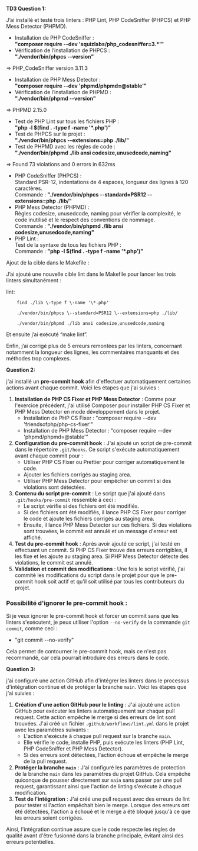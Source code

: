 **TD3 Question 1:**

J’ai installé et testé trois linters : PHP Lint, PHP CodeSniffer (PHPCS) et PHP Mess Detector (PHPMD).

- Installation de PHP CodeSniffer :  
  **"composer require \--dev 'squizlabs/php\_codesniffer=3.\*'"**  
- Vérification de l’installation de PHPCS :  
  **"./vendor/bin/phpcs \--version"**

\=\> PHP\_CodeSniffer version 3.11.3

- Installation de PHP Mess Detector :  
  **"composer require \--dev 'phpmd/phpmd=@stable'"**  
- Vérification de l’installation de PHPMD :  
  **"./vendor/bin/phpmd \--version"**

\=\> PHPMD 2.15.0

- Test de PHP Lint sur tous les fichiers PHP :  
  **"php \-l $(find . \-type f \-name '\*.php')"**  
- Test de PHPCS sur le projet :  
  **"./vendor/bin/phpcs \--extensions=php ./lib/"**  
- Test de PHPMD avec les règles de code :  
  **"./vendor/bin/phpmd ./lib ansi codesize,unusedcode,naming"**

\=\> Found 73 violations and 0 errors in 632ms

- PHP CodeSniffer (PHPCS) :  
  Standard PSR-12, indentations de 4 espaces, longueur des lignes à 120 caractères.  
  Commande : **"./vendor/bin/phpcs \--standard=PSR12 \--extensions=php ./lib/"**  
- PHP Mess Detector (PHPMD) :  
  Règles codesize, unusedcode, naming pour vérifier la complexité, le code inutilisé et le respect des conventions de nommage.  
  Commande : **"./vendor/bin/phpmd ./lib ansi codesize,unusedcode,naming"**  
- PHP Lint :  
  Test de la syntaxe de tous les fichiers PHP :  
  Commande : **"php \-l $(find . \-type f \-name '\*.php')"**

Ajout de la cible dans le Makefile :

J’ai ajouté une nouvelle cible lint dans le Makefile pour lancer les trois linters simultanément :

lint:

        find ./lib \-type f \-name '\*.php'

        ./vendor/bin/phpcs \--standard=PSR12 \--extensions=php ./lib/

        ./vendor/bin/phpmd ./lib ansi codesize,unusedcode,naming

Et ensuite j’ai exécuté “make lint”. 

Enfin, j’ai corrigé plus de 5 erreurs remontées par les linters, concernant notamment la longueur des lignes, les commentaires manquants et des méthodes trop complexes.

**Question 2:**

j'ai installé un **pre-commit hook** afin d'effectuer automatiquement certaines actions avant chaque commit. Voici les étapes que j'ai suivies :

1. **Installation de PHP CS Fixer et PHP Mess Detector** : Comme pour l'exercice précédent, j'ai utilisé Composer pour installer PHP CS Fixer et PHP Mess Detector en mode développement dans le projet.  
   * Installation de PHP CS Fixer : "composer require \--dev 'friendsofphp/php-cs-fixer'"  
   * Installation de PHP Mess Detector : "composer require \--dev 'phpmd/phpmd=@stable'"  
2. **Configuration du pre-commit hook** : J'ai ajouté un script de pre-commit dans le répertoire `.git/hooks`. Ce script s'exécute automatiquement avant chaque commit pour :  
   * Utiliser PHP CS Fixer ou Prettier pour corriger automatiquement le code.  
   * Ajouter les fichiers corrigés au staging area.  
   * Utiliser PHP Mess Detector pour empêcher un commit si des violations sont détectées.  
3. **Contenu du script pre-commit** : Le script que j'ai ajouté dans `.git/hooks/pre-commit` ressemble à ceci :  
   * Le script vérifie si des fichiers ont été modifiés.  
   * Si des fichiers ont été modifiés, il lance PHP CS Fixer pour corriger le code et ajoute les fichiers corrigés au staging area.  
   * Ensuite, il lance PHP Mess Detector sur ces fichiers. Si des violations sont trouvées, le commit est annulé et un message d'erreur est affiché.  
4. **Test du pre-commit hook** : Après avoir ajouté ce script, j'ai testé en effectuant un commit. Si PHP CS Fixer trouve des erreurs corrigibles, il les fixe et les ajoute au staging area. Si PHP Mess Detector détecte des violations, le commit est annulé.  
5. **Validation et commit des modifications** : Une fois le script vérifié, j'ai commité les modifications du script dans le projet pour que le pre-commit hook soit actif et qu'il soit utilisé par tous les contributeurs du projet.

### **Possibilité d'ignorer le pre-commit hook :**

Si je veux ignorer le pre-commit hook et forcer un commit sans que les linters s'exécutent, je peux utiliser l'option `--no-verify` de la commande `git commit`, comme ceci :

* "git commit \--no-verify"

Cela permet de contourner le pre-commit hook, mais ce n'est pas recommandé, car cela pourrait introduire des erreurs dans le code.

**Question 3:**

j'ai configuré une action GitHub afin d'intégrer les linters dans le processus d'intégration continue et de protéger la branche `main`. Voici les étapes que j'ai suivies :

1. **Création d'une action GitHub pour le linting** : J'ai ajouté une action GitHub pour exécuter les linters automatiquement sur chaque pull request. Cette action empêche le merge si des erreurs de lint sont trouvées. J'ai créé un fichier `.github/workflows/lint.yml` dans le projet avec les paramètres suivants :  
   * L'action s'exécute à chaque pull request sur la branche `main`.  
   * Elle vérifie le code, installe PHP, puis exécute les linters (PHP Lint, PHP CodeSniffer et PHP Mess Detector).  
   * Si des erreurs sont détectées, l'action échoue et empêche le merge de la pull request.  
2. **Protéger la branche `main`** : J'ai configuré les paramètres de protection de la branche `main` dans les paramètres du projet GitHub. Cela empêche quiconque de pousser directement sur `main` sans passer par une pull request, garantissant ainsi que l'action de linting s'exécute à chaque modification.  
3. **Test de l'intégration** : J'ai créé une pull request avec des erreurs de lint pour tester si l'action empêchait bien le merge. Lorsque des erreurs ont été détectées, l'action a échoué et le merge a été bloqué jusqu'à ce que les erreurs soient corrigées.

Ainsi, l'intégration continue assure que le code respecte les règles de qualité avant d'être fusionné dans la branche principale, évitant ainsi des erreurs potentielles.

